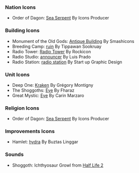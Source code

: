 
### Nation Icons
- Order of Dagon: [Sea Serpent](https://thenounproject.com/icon/sea-serpent-1390018/) By Icons Producer
### Building Icons
- Monument of the Old Gods: [Antique Building](https://thenounproject.com/icon/antique-buillding-1095426/) By Smashicons
- Breeding Camp: [ruin](https://thenounproject.com/icon/ruin-3123367/) By Tippawan Sookruay
- Radio Tower: [Radio Tower](https://thenounproject.com/icon/radio-tower-999143/) By Rockicon
- Radio Studio: [announcer](https://thenounproject.com/icon/announcer-50790/) By Luis Prado
- Radio Station: [radio station](https://thenounproject.com/icon/radio-station-4472519/) By Start up Graphic Design
### Unit Icons
- Deep One: [Kraken](https://thenounproject.com/icon/kraken-1974742/) By Grégory Montigny
- The Shoggoths: [Eye](https://thenounproject.com/icon/eye-6917520/) By Fharaz
- Great Mystic: [Eye](https://thenounproject.com/icon/eye-204931/) By Carin Marzaro
### Religion Icons
- Order of Dagon: [Sea Serpent](https://thenounproject.com/icon/sea-serpent-1390018/) By Icons Producer
### Improvements Icons
- Hamlet: [hydra](https://thenounproject.com/icon/hydra-2128288/) By Buztas Linggar
### Sounds
- Shoggoth: Ichthyosaur Growl from [Half Life 2](https://store.steampowered.com/app/220/HalfLife_2/)
